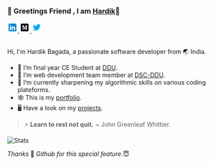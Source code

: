 ### :bookmark:	 Greetings Friend , I am [Hardik](https://hardik0307.github.io/)👋

<a href="https://www.linkedin.com/in/hardik-bagada/">
  <img " alt="Hardik Bagada | LinkedIN" width="24px" src="https://raw.githubusercontent.com/Hardik0307/Hardik0307/master/assets/icons8-linkedin.svg" />
</a>
<a href="https://medium.com/@bagadahardik2000">
  <img alt="Hardik's Medium" width="24px" src="https://raw.githubusercontent.com/Hardik0307/Hardik0307/master/assets/icons8-medium-monogram.svg" />
</a>
<a href="https://twitter.com/hrbagada">
  <img  alt="Hardik's Twitter" width="24px" src="https://raw.githubusercontent.com/Hardik0307/Hardik0307/master/assets/icons8-twitter.svg" />
</a>
<br/>
<br/>
	
Hi, I'm Hardik Bagada, a passionate software developer from :earth_asia: India. 

- :diamond_shape_with_a_dot_inside:	 I’m final year CE Student at [DDU](https://ddu.ac.in/).
- 🔭 I’m web development team member at [DSC-DDU](http://www.dscddu.com/).
- 🌱 I’m currently sharpening my algorithmic skills on various coding plateforms.
- :spider_web:	This is my [portfolio](https://hardik0307.github.io/).
- :desktop_computer: Have a look on my [projects](https://github.com/Hardik0307?tab=repositories).
> ⚡  **Learn to rest not quit.** 
> ~ John Greenleaf Whittier.

![Stats](https://github-readme-stats.vercel.app/api?username=Hardik0307&show_icons=true)


*Thanks* :pray: *Github for this special feature.*:innocent:	
